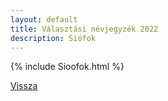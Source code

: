 ```yaml
---
layout: default
title: Választási névjegyzék 2022
description: Siófok
---
```


{% include Sioofok.html %}

[Vissza](./)